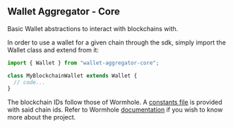 ## Wallet Aggregator - Core

Basic Wallet abstractions to interact with blockchains with.

In order to use a wallet for a given chain through the sdk, simply import the Wallet class and extend from it:

```ts
import { Wallet } from "wallet-aggregator-core";

class MyBlockchainWallet extends Wallet {
  // code...
}
```

The blockchain IDs follow those of Wormhole. A [constants file](./src/constants.ts) is provided with said chain ids. Refer to Wormhole [documentation](https://docs.wormhole.com/wormhole/overview) if you wish to know more about the project.
